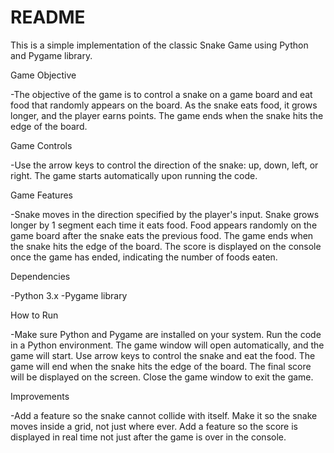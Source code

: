 # README
This is a simple implementation of the classic Snake Game using Python and Pygame library.

Game Objective

-The objective of the game is to control a snake on a game board and eat food that randomly appears on the board. As the snake eats food, it grows longer, 
and the player earns points. The game ends when the snake hits the edge of the board.

Game Controls

-Use the arrow keys to control the direction of the snake: up, down, left, or right.
The game starts automatically upon running the code.

Game Features

-Snake moves in the direction specified by the player's input.
Snake grows longer by 1 segment each time it eats food.
Food appears randomly on the game board after the snake eats the previous food.
The game ends when the snake hits the edge of the board.
The score is displayed on the console once the game has ended, indicating the number of foods eaten.

Dependencies

-Python 3.x
-Pygame library

How to Run

-Make sure Python and Pygame are installed on your system.
Run the code in a Python environment.
The game window will open automatically, and the game will start.
Use arrow keys to control the snake and eat the food.
The game will end when the snake hits the edge of the board.
The final score will be displayed on the screen.
Close the game window to exit the game.

Improvements

-Add a feature so the snake cannot collide with itself.
Make it so the snake moves inside a grid, not just where ever.
Add a feature so the score is displayed in real time not just after the game is over in the console.
